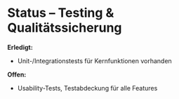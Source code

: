 # Status – Testing & Qualitätssicherung

**Erledigt:**
- Unit-/Integrationstests für Kernfunktionen vorhanden

**Offen:**
- Usability-Tests, Testabdeckung für alle Features
